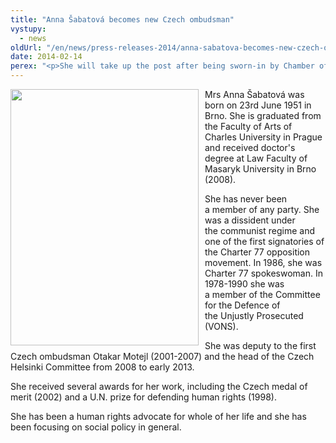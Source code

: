 ```yaml
---
title: "Anna Šabatová becomes new Czech ombudsman"
vystupy:
  - news
oldUrl: "/en/news/press-releases-2014/anna-sabatova-becomes-new-czech-ombudsman/"
date: 2014-02-14
perex: "<p>She will take up the post after being sworn-in by Chamber of Deputies chairman Jan Hamacek on the 18th February.</p>"
---
```


<!-- imported from the old website -->

<p><img src="/uploads-import/uploads/RTEmagicC_sabatova-fb2_01.jpg.jpg" style="PADDING-RIGHT: 10px; FLOAT: left" height="410" width="301" alt="" />Mrs Anna Šabatová was born on 23rd June 1951 in Brno. She is graduated from the Faculty of Arts of Charles University in Prague and received doctor's degree at Law Faculty of Masaryk University in Brno (2008).</p><p>She has never been a member of any party. She was a dissident under the communist regime and one of the first signatories of the Charter 77 opposition movement. In 1986, she was Charter 77 spokeswoman. In 1978-1990 she was a member of the Committee for the Defence of the Unjustly Prosecuted (VONS).</p><p>She was deputy to the first Czech ombudsman Otakar Motejl (2001-2007) and the head of the Czech Helsinki Committee from 2008 to early 2013.</p><p>She received several awards for her work, including the Czech medal of merit (2002) and a U.N. prize for defending human rights (1998).</p>She has been a human rights advocate for whole of her life and she has been focusing on social policy in general.
